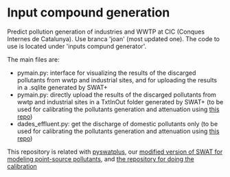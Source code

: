 # Input compound generation
Predict pollution generation of industries and WWTP at CIC (Conques Internes de Catalunya). Use branca 'joan' (most updated one). The code to use is located under 'inputs compund generator'.

The main files are:
- pymain.py: interface for visualizing the results of the discarged pollutants from wwtp and industrial sites, and for uploading the results in a .sqlite generated by SWAT+
- pymain.py: directly upload the results of the discarged pollutants from wwtp and industrial sites in a TxtInOut folder generated by SWAT+ (to be used for calibrating the pollutants generation and attenuation using [this repo](https://github.com/icra/traca_contaminacio/tree/main))
- dades_effluent.py: get the discharge of domestic pollutants only (to be used for calibrating the pollutants generation and attenuation using [this repo](https://github.com/icra/traca_contaminacio/tree/main))

This repository is related with [pyswatplus](https://github.com/icra/pySWATPlus), our [modified version of SWAT for modeling point-source pollutants](https://github.com/icra/swatplus), and [the repository for doing the calibration](https://github.com/icra/traca_contaminacio)
